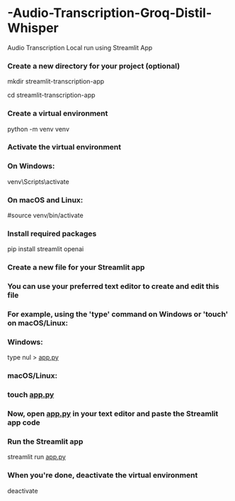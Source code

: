# -Audio-Transcription-Groq-Distil-Whisper
 Audio Transcription Local run using Streamlit App
### Create a new directory for your project (optional)

mkdir streamlit-transcription-app

cd streamlit-transcription-app

### Create a virtual environment

python -m venv venv

### Activate the virtual environment

### On Windows:

venv\Scripts\activate

### On macOS and Linux:

#source venv/bin/activate

### Install required packages

pip install streamlit openai

### Create a new file for your Streamlit app

### You can use your preferred text editor to create and edit this file

### For example, using the 'type' command on Windows or 'touch' on macOS/Linux:

### Windows:

type nul > [app.py](http://app.py/)

### macOS/Linux:

### touch [app.py](http://app.py/)

### Now, open [app.py](http://app.py/) in your text editor and paste the Streamlit app code

### Run the Streamlit app

streamlit run [app.py](http://app.py/)

### When you're done, deactivate the virtual environment

deactivate
